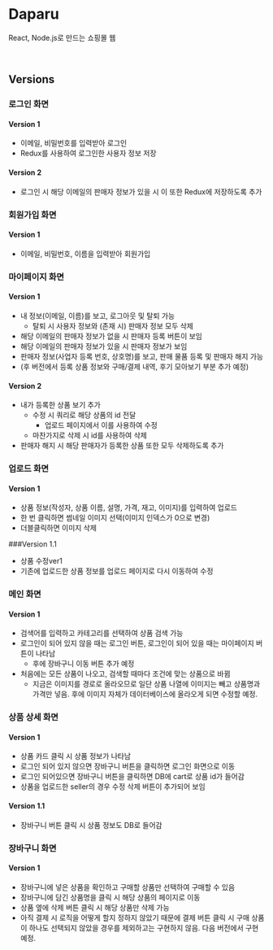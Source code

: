 # Daparu
React, Node.js로 만드는 쇼핑몰 웹

<br>

## Versions
### 로그인 화면
#### Version 1
- 이메일, 비밀번호를 입력받아 로그인
- Redux를 사용하여 로그인한 사용자 정보 저장 
#### Version 2
- 로그인 시 해당 이메일의 판매자 정보가 있을 시 이 또한 Redux에 저장하도록 추가

### 회원가입 화면
#### Version 1
- 이메일, 비밀번호, 이름을 입력받아 회원가입

### 마이페이지 화면
#### Version 1
- 내 정보(이메일, 이름)를 보고, 로그아웃 및 탈퇴 가능
    - 탈퇴 시 사용자 정보와 (존재 시) 판매자 정보 모두 삭제
- 해당 이메일의 판매자 정보가 없을 시 판매자 등록 버튼이 보임
- 해당 이메일의 판매자 정보가 있을 시 판매자 정보가 보임
- 판매자 정보(사업자 등록 번호, 상호명)를 보고, 판매 물품 등록 및 판매자 해지 가능
- (후 버전에서 등록 상품 정보와 구매/결제 내역, 후기 모아보기 부분 추가 예정)
#### Version 2
- 내가 등록한 상품 보기 추가
    - 수정 시 쿼리로 해당 상품의 id 전달
        - 업로드 페이지에서 이를 사용하여 수정
    - 마찬가지로 삭제 시 id를 사용하여 삭제
- 판매자 해지 시 해당 판매자가 등록한 상품 또한 모두 삭제하도록 추가

### 업로드 화면
#### Version 1
- 상품 정보(작성자, 상품 이름, 설명, 가격, 재고, 이미지)를 입력하여 업로드
- 한 번 클릭하면 썸네일 이미지 선택(이미지 인덱스가 0으로 변경)
- 더블클릭하면 이미지 삭제

###Version 1.1
- 상품 수정ver1 
- 기존에 업로드한 상품 정보를 업로드 페이지로 다시 이동하여 수정 

### 메인 화면
#### Version 1
- 검색어를 입력하고 카테고리를 선택하여 상품 검색 가능
- 로그인이 되어 있지 않을 때는 로그인 버튼, 로그인이 되어 있을 때는 마이페이지 버튼이 나타남
    - 후에 장바구니 이동 버튼 추가 예정
- 처음에는 모든 상품이 나오고, 검색할 때마다 조건에 맞는 상품으로 바뀜
    - 지금은 이미지를 경로로 올라오므로 일단 상품 나열에 이미지는 빼고 상품명과 가격만 넣음. 후에 이미지 자체가 데이터베이스에 올라오게 되면 수정할 예정.

### 상품 상세 화면
#### Version 1
- 상품 카드 클릭 시 상품 정보가 나타남
- 로그인 되어 있지 않으면 장바구니 버튼을 클릭하면 로그인 화면으로 이동
- 로그인 되어있으면 장바구니 버튼을 클릭하면 DB에 cart로 상품 id가 들어감
- 상품을 업로드한 seller의 경우 수정 삭제 버튼이 추가되어 보임
#### Version 1.1
- 장바구니 버튼 클릭 시 상품 정보도 DB로 들어감

### 장바구니 화면
#### Version 1
- 장바구니에 넣은 상품을 확인하고 구매할 상품만 선택하여 구매할 수 있음
- 장바구니에 담긴 상품명을 클릭 시 해당 상품의 페이지로 이동
- 상품 옆에 삭제 버튼 클릭 시 해당 상품만 삭제 가능
- 아직 결제 시 로직을 어떻게 할지 정하지 않았기 때문에 결제 버튼 클릭 시 구매 상품이 하나도 선택되지 않았을 경우를 제외하고는 구현하지 않음. 다음 버전에서 구현 예정.

